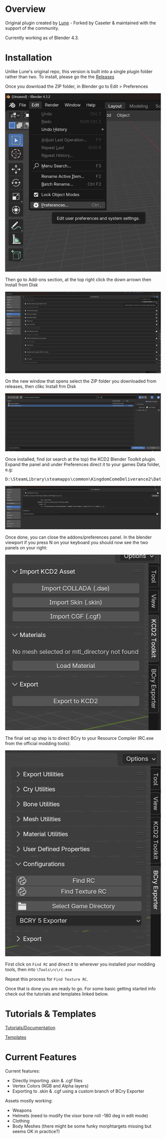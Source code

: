 # Overview
Original plugin created by [Lune](https://github.com/LuneMods/KCD2-Blender-Toolkit) - Forked by Caseter & maintained with the support of the community.

Currently working as of Blender 4.3.

# Installation

Unlike Lune's original repo, this version is built into a single plugin folder rather than two. To install, please go the the [Releases](https://github.com/Caseter/KCD2-Blender-Toolkit/releases)

Once you download the ZIP folder, in Blender go to Edit > Preferences

![Preferences](readmeimages\prefernces.png)

Then go to Add-ons section, at the top right click the down arrown then Install from Disk

![Addons](readmeimages\addons.png)

On the new window that opens select the ZIP folder you downloaded from releases, then clikc Install frm Disk

![ZIP](readmeimages\ZIP.png)

Once installed, find (or search at the top) the KCD2 Blender Toolkit plugin. Expand the panel and under Preferences direct it to your games Data folder, e.g:

<pre>
D:\SteamLibrary\steamapps\common\KingdomComeDeliverance2\Data
</pre>

![Settings](readmeimages\settings.png)

Once done, you can close the addons/preferences panel. In the blender viewport if you press N on your keyboard you should now see the two panels on your right:

![Panels](readmeimages\panels.png)

The final set up step is to direct BCry to your Resource Compiler (RC.exe from the official modding tools):

![Config](readmeimages\config.png)

First click on `Find RC` and direct it to wherever you installed your modding tools, then into `\Tools\rc\rc.exe`

Repeat this process for `Find Texture RC`.

Once that is done you are ready to go. For some basic getting started info check out the tutorials and templates linked below.

# Tutorials & Templates

[Tutorials/Documentation](https://github.com/Caseter/KCD2-Blender-Toolkit/blob/main/Tutorials/Weapon%20Creation.md)

[Templates](https://github.com/Caseter/KCD2-Blender-Toolkit/tree/main/Templates)

# Current Features

Current features:
- Directly importing .skin & .cgf files
- Vertex Colors (RGB and Alpha layers)
- Exporting to .skin & .cgf using a custom branch of BCry Exporter

Assets mostly working:
- Weapons
- Helmets (need to modify the visor bone roll -180 deg in edit mode)
- Clothing
- Body Meshes (there might be some funky morphtargets missing but seems OK in practice?) 
